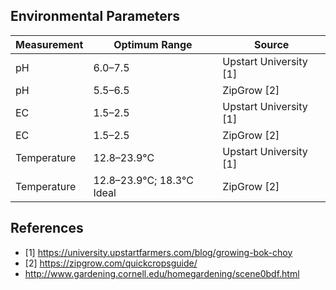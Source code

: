 ## Environmental Parameters

Measurement | Optimum Range | Source
--- | --- | ---
pH | 6.0–7.5 | Upstart University [1]
pH | 5.5–6.5 | ZipGrow [2]
EC | 1.5–2.5 | Upstart University [1]
EC | 1.5–2.5 | ZipGrow [2]
Temperature | 12.8–23.9°C | Upstart University [1]
Temperature | 12.8–23.9°C; 18.3°C Ideal | ZipGrow [2]


## References

* [1] https://university.upstartfarmers.com/blog/growing-bok-choy
* [2] https://zipgrow.com/quickcropsguide/
* http://www.gardening.cornell.edu/homegardening/scene0bdf.html
